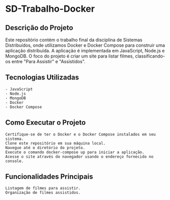 # SD-Trabalho-Docker

## Descrição do Projeto

Este repositório contém o trabalho final da disciplina de Sistemas Distribuídos, onde utilizamos Docker e Docker Compose para construir uma aplicação distribuída. A aplicação é implementada em JavaScript, Node.js e MongoDB. O foco do projeto é criar um site para listar filmes, classificando-os entre "Para Assistir" e "Assistidos".

## Tecnologias Utilizadas

    - JavaScript
    - Node.js
    - MongoDB
    - Docker
    - Docker Compose

## Como Executar o Projeto

    Certifique-se de ter o Docker e o Docker Compose instalados em seu sistema.
    Clone este repositório em sua máquina local.
    Navegue até o diretório do projeto.
    Execute o comando docker-compose up para iniciar a aplicação.
    Acesse o site através do navegador usando o endereço fornecido no console.

## Funcionalidades Principais

    Listagem de filmes para assistir.
    Organização de filmes assistidos.
